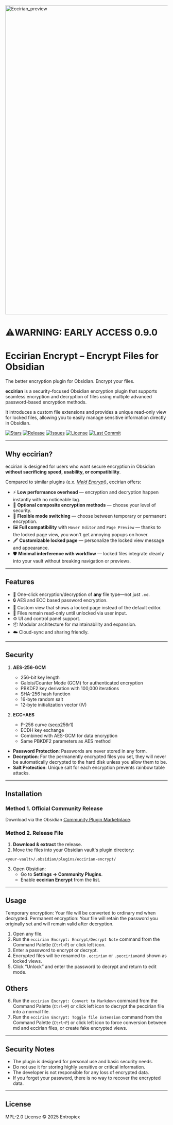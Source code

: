 <img width="2917" height="961" alt="Eccirian_preview" src="https://github.com/user-attachments/assets/24ad676d-7194-439e-9faf-0e02f4bc5e84" />


# ⚠️WARNING: EARLY ACCESS 0.9.0

# Eccirian Encrypt – Encrypt Files for Obsidian

The better encryption plugin for Obsidian. Encrypt your files.

**eccirian** is a security-focused Obsidian encryption plugin that supports seamless encryption and decryption of files using multiple advanced password-based encryption methods. 

It introduces a custom file extensions and provides a unique read-only view for locked files, allowing you to easily manage sensitive information directly in Obsidian.


[![Stars](https://img.shields.io/github/stars/Enthalpiex/eccirian-Encrypt?style=social)](https://github.com/Enthalpiex/eccirian-Encrypt/stargazers)
[![Release](https://img.shields.io/github/v/release/Enthalpiex/eccirian-Encrypt?include_prereleases&label=release)](https://github.com/Enthalpiex/eccirian-Encrypt/releases)
[![Issues](https://img.shields.io/github/issues/Enthalpiex/eccirian-Encrypt)](https://github.com/Enthalpiex/eccirian-Encrypt/issues)
[![License](https://img.shields.io/github/license/Enthalpiex/eccirian-Encrypt)](https://github.com/Enthalpiex/eccirian-Encrypt/blob/main/LICENSE)
[![Last Commit](https://img.shields.io/github/last-commit/Enthalpiex/eccirian-Encrypt)](https://github.com/Enthalpiex/eccirian-Encrypt/commits/main)


---

##  Why eccirian?

eccirian is designed for users who want secure encryption in Obsidian **without sacrificing speed, usability, or compatibility**.

Compared to similar plugins (e.x. *[Meld Encrypt](https://github.com/meld-cp/obsidian-encrypt)*), eccirian offers:

- ⚡ **Low performance overhead** — encryption and decryption happen instantly with no noticeable lag.
- 🧩 **Optional composite encryption methods** — choose your level of security.
- 🔁 **Flexible mode switching** — choose between temporary or permanent encryption.
- 🖼️ **Full compatibility** with `Hover Editor` and `Page Preview` — thanks to the locked page view, you won't get annoying popups on hover.
- 🖋️ **Customizable locked page** — personalize the locked view message and appearance.
- 🛡️ **Minimal interference with workflow** — locked files integrate cleanly into your vault without breaking navigation or previews.

---

##  Features

- 🔁 One-click encryption/decryption of **any** file type—not just `.md`.
- 🔒 AES and ECC based password encryption.
- 📄 Custom view that shows a locked page instead of the default editor.
- 🧷 Files remain read-only until unlocked via user input.
- ⚙️ UI and control panel support.
- 📦 Modular architecture for maintainability and expansion.
- ☁️ Cloud-sync and sharing friendly.

---

##  Security

1. **AES-256-GCM**
   - 256-bit key length
   - Galois/Counter Mode (GCM) for authenticated encryption
   - PBKDF2 key derivation with 100,000 iterations
   - SHA-256 hash function
   - 16-byte random salt
   - 12-byte initialization vector (IV)

2. **ECC+AES**
   - P-256 curve (secp256r1)
   - ECDH key exchange
   - Combined with AES-GCM for data encryption
   - Same PBKDF2 parameters as AES method

- **Password Protection**: Passwords are never stored in any form.
- **Decryption**: For the permanently encrypted files you set, they will never be automatically decrypted to the hard disk unless you allow them to be.
- **Salt Protection**: Unique salt for each encryption prevents rainbow table attacks.

---

##  Installation

### Method 1. Official Community Release

Download via the Obsidian [Community Plugin Marketplace](https://obsidian.md/plugins?search=eccirian#).


###  Method 2. Release File

1. **Download & extract** the release.
2. Move the files into your Obsidian vault's plugin directory:

```
<your-vault>/.obsidian/plugins/eccirian-encrypt/
```

3. Open Obsidian:
   - Go to **Settings → Community Plugins**.
   - Enable **eccirian Encrypt** from the list.

---

##  Usage

Temporary encryption: Your file will be converted to ordinary md when decrypted.
Permanent encryption: Your file will retain the password you originally set and will remain valid after decryption.

1. Open any file.
2. Run the `eccirian Encrypt: Encrypt/Decrypt Note` command from the Command Palette (`Ctrl+P`) or click left icon.
3. Enter a password to encrypt or decrypt.
4. Encrypted files will be renamed to `.eccirian` or `.peccirian`and shown as locked views.
5. Click “Unlock” and enter the password to decrypt and return to edit mode.

## Others 

6. Run the `eccirian Encrypt: Convert to Markdown` command from the Command Palette (`Ctrl+P`) or click left icon to decrypt the peccirian file into a normal file.
7. Run the `eccirian Encrypt: Toggle file Extension` command from the Command Palette (`Ctrl+P`) or click left icon to force conversion between md and eccirian files, or create fake encrypted views.

---

##  Security Notes

- The plugin is designed for personal use and basic security needs.
- Do not use it for storing highly sensitive or critical information.
- The developer is not responsible for any loss of encrypted data.
- If you forget your password, there is no way to recover the encrypted data.

---

##  License

MPL-2.0 License © 2025 Entropiex
